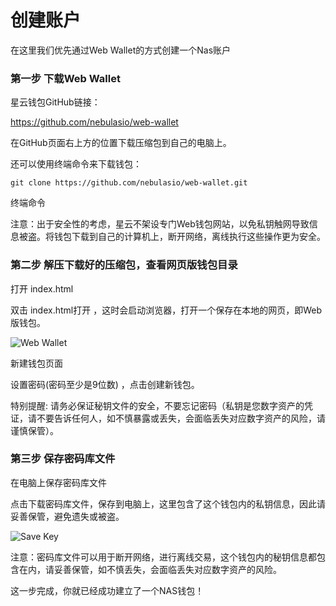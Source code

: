 # 创建账户

在这里我们优先通过Web Wallet的方式创建一个Nas账户 

### 第一步 下载Web Wallet

星云钱包GitHub链接：

https://github.com/nebulasio/web-wallet

在GitHub页面右上方的位置下载压缩包到自己的电脑上。

还可以使用终端命令来下载钱包：

```
git clone https://github.com/nebulasio/web-wallet.git
```


终端命令

注意：出于安全性的考虑，星云不架设专门Web钱包网站，以免私钥触网导致信息被盗。将钱包下载到自己的计算机上，断开网络，离线执行这些操作更为安全。

 

 
### 第二步 解压下载好的压缩包，查看网页版钱包目录



打开 index.html

双击 index.html打开 ，这时会启动浏览器，打开一个保存在本地的网页，即Web版钱包。

![Web Wallet](https://github.com/dreamflyfengzi/nebulasdapp/tree/175c8feafcd8552d0fa6b0d97f834ec8c10902b3/tutorials/resources/account-web-wallet.png)

新建钱包页面

设置密码(密码至少是9位数) ，点击创建新钱包。

特别提醒: 请务必保证秘钥文件的安全，不要忘记密码（私钥是您数字资产的凭证，请不要告诉任何人，如不慎暴露或丢失，会面临丢失对应数字资产的风险，请谨慎保管）。

 

### 第三步 保存密码库文件



在电脑上保存密码库文件

点击下载密码库文件，保存到电脑上，这里包含了这个钱包内的私钥信息，因此请妥善保管，避免遗失或被盗。

![Save Key](https://github.com/dreamflyfengzi/nebulasdapp/tree/175c8feafcd8552d0fa6b0d97f834ec8c10902b3/tutorials/resources/account-save-key.png)

注意：密码库文件可以用于断开网络，进行离线交易，这个钱包内的秘钥信息都包含在内，请妥善保管，如不慎丢失，会面临丢失对应数字资产的风险。

 
这一步完成，你就已经成功建立了一个NAS钱包！